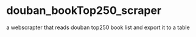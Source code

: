 # douban_bookTop250_scraper

a webscrapter that reads douban top250 book list and export it to a table
